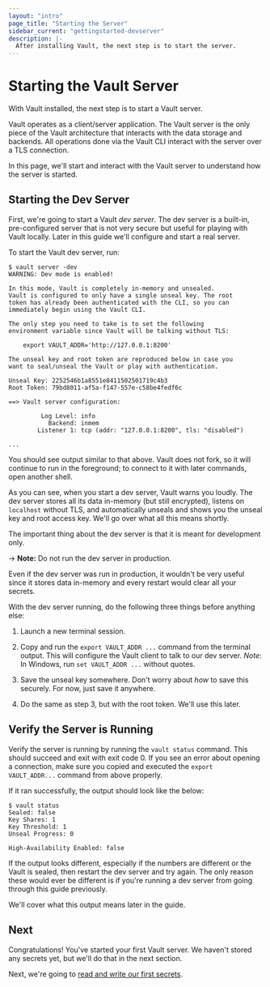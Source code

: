 ```yaml
---
layout: "intro"
page_title: "Starting the Server"
sidebar_current: "gettingstarted-devserver"
description: |-
  After installing Vault, the next step is to start the server.
---
```


# Starting the Vault Server

With Vault installed, the next step is to start a Vault server.

Vault operates as a client/server application. The Vault server is the
only piece of the Vault architecture that interacts with the data
storage and backends. All operations done via the Vault CLI interact
with the server over a TLS connection.

In this page, we'll start and interact with the Vault server to understand
how the server is started.

## Starting the Dev Server

First, we're going to start a Vault _dev server_. The dev server
is a built-in, pre-configured server that is not very
secure but useful for playing with Vault locally. Later in this guide
we'll configure and start a real server.

To start the Vault dev server, run:

```
$ vault server -dev
WARNING: Dev mode is enabled!

In this mode, Vault is completely in-memory and unsealed.
Vault is configured to only have a single unseal key. The root
token has already been authenticated with the CLI, so you can
immediately begin using the Vault CLI.

The only step you need to take is to set the following
environment variable since Vault will be talking without TLS:

    export VAULT_ADDR='http://127.0.0.1:8200'

The unseal key and root token are reproduced below in case you
want to seal/unseal the Vault or play with authentication.

Unseal Key: 2252546b1a8551e8411502501719c4b3
Root Token: 79bd8011-af5a-f147-557e-c58be4fedf6c

==> Vault server configuration:

         Log Level: info
           Backend: inmem
        Listener 1: tcp (addr: "127.0.0.1:8200", tls: "disabled")

...
```

You should see output similar to that above. Vault does not fork, so it will
continue to run in the foreground; to connect to it with later commands, open
another shell.

As you can see, when you start a dev server, Vault warns you loudly. The dev
server stores all its data in-memory (but still encrypted), listens on
`localhost` without TLS, and automatically unseals and shows you the unseal key
and root access key.  We'll go over what all this means shortly.

The important thing about the dev server is that it is meant for
development only.

-> **Note:** Do not run the dev server in production.

Even if the dev server was run in production, it wouldn't be very useful
since it stores data in-memory and every restart would clear all your
secrets.

With the dev server running, do the following three things before anything
else:

  1. Launch a new terminal session.

  2. Copy and run the `export VAULT_ADDR ...` command from the terminal
     output. This will configure the Vault client to talk to our dev server.
    *Note*: In Windows, run `set VAULT_ADDR ...` without quotes.

  3. Save the unseal key somewhere. Don't worry about _how_ to save this
     securely. For now, just save it anywhere.

  4. Do the same as step 3, but with the root token. We'll use this later.

## Verify the Server is Running

Verify the server is running by running the `vault status` command. This should
succeed and exit with exit code 0. If you see an error about opening
a connection, make sure you copied and executed the `export VAULT_ADDR...`
command from above properly.

If it ran successfully, the output should look like the below:

```
$ vault status
Sealed: false
Key Shares: 1
Key Threshold: 1
Unseal Progress: 0

High-Availability Enabled: false
```

If the output looks different, especially if the numbers are different
or the Vault is sealed, then restart the dev server and try again. The
only reason these would ever be different is if you're running a dev
server from going through this guide previously.

We'll cover what this output means later in the guide.

## Next

Congratulations! You've started your first Vault server. We haven't stored
any secrets yet, but we'll do that in the next section.

Next, we're going to
[read and write our first secrets](/intro/getting-started/first-secret.html).
